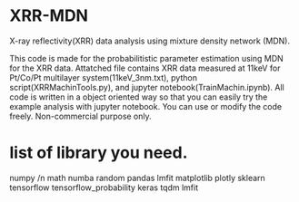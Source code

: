 # XRR-MDN
X-ray reflectivity(XRR) data analysis using mixture density network (MDN).

This code is made for the probabilitistic parameter estimation using MDN for the XRR data.
Attatched file contains XRR data measured at 11keV for Pt/Co/Pt multilayer system(11keV_3nm.txt), python script(XRRMachinTools.py), and jupyter notebook(TrainMachin.ipynb).
All code is written in a object oriented way so that you can easily try the example analysis with jupyter notebook.
You can use or modify the code freely.
Non-commercial purpose only.

# list of library you need.
numpy /n
math
numba
random
pandas
lmfit
matplotlib
plotly
sklearn
tensorflow
tensorflow_probability
keras
tqdm
lmfit
